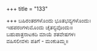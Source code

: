 +++
title = "133"

+++
ಬಹಿರಂತರಗಳೊಂದು ಭೂತಭವ್ಯಗಳೊಂದು।  
ಇಹಪರಂಗಳುಮೊಂದು ಚೈತನ್ಯವೊಂದು॥  
ಬಹುಪಾತ್ರನಾಟಕದಿ ಮಾಯೆ ಶತವೇಷಗಳ।  
ವಹಿಸಲೀವಳು ಪತಿಗೆ - ಮಂಕುತಿಮ್ಮ॥  
